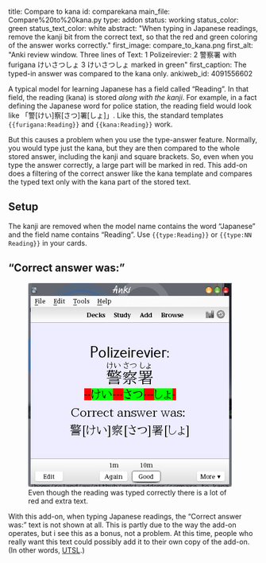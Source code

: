 title: Compare to kana
id: comparekana
main_file: Compare%20to%20kana.py
type: addon
status: working
status_color: green
status_text_color: white
abstract: "When typing in Japanese readings, remove the kanji bit from
the correct text, so that the red and green coloring of the answer
works correctly."
first_image: compare_to_kana.png
first_alt: "Anki review window. Three lines of Text: 1 Polizeirevier:
2 警察署 with furigana けいさつしょ 3 けいさつしょ marked in green"
first_caption: The typed-in answer was compared to the kana only.
ankiweb_id: 4091556602

A typical model for learning Japanese has a field called “Reading”. In
that field, the reading (kana) is stored *along with the kanji*. For
example, in a fact defining the Japanese word for police station, the
reading field would look like 「警[けい]察[さつ]署[しょ]」. Like this,
the standard templates `{{furigana:Reading}}` and `{{kana:Reading}}`
work.

But this causes a problem when you use the type-answer
feature. Normally, you would type just the kana, but they are then
compared to the whole stored answer, including the kanji and square
brackets. So, even when you type the answer correctly, a large part
will be marked in red. This add-on does a filtering of the correct
answer like the kana template and compares the typed text only with
the kana part of the stored text.

## Setup

The kanji are removed when the model name contains the word “Japanese”
and the field name contains “Reading”. Use `{{type:Reading}}` or
`{{type:NN Reading}}` in your cards.

## “Correct answer was:”

<figure>
<img src="images/compare%20full%20reading.png" alt="Anki review
window. Five lines of Text: 1 Polizeirevier: 2 警察署 with furigana
けいさつしょ 3 -- in red, けい in green, --- in red, さつ in green, ---
in red, しょ in green, - in red 4 Correct answer was: 5 警[けい]察[さつ]署[しょ]">
<figcaption>Even though the reading was typed correctly there is a lot
of red and extra text.</figcaption></figure>

With this add-on, when typing Japanese readings, the “Correct answer
was:” text is not shown at all. This is partly due to the way the
add-on operates, but i see this as a bonus, not a problem. At this
time, people who really want this text could possibly add it to their
own copy of the add-on. (In other words,
[UTSL](http://www.jargon.net/jargonfile/u/UTSL.html).)
